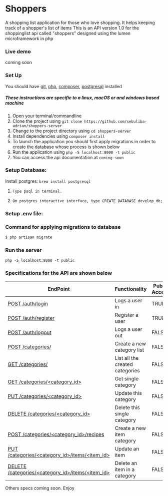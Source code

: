 # Shoppers
A shopping list application for those who love shopping. It helps keeping track of a shopper's list of items
This is an API version 1.0 for the shoppinglist api called "shoppers" designed using the lumen microframework in php

### Live demo
coming soon


### Set Up
You should have [git](https://git-scm.com/), [php](http://www.php.net/), [composer](https://getcomposer.org/), [postgresql](https://www.postgresql.org/) installed
##### These instructions are specific to a linux, macOS or and windows based machine
1. Open your terminal/commandline
2. Clone the project using `git clone https://github.com/sebuliba-adrian/shoppers-server`
3. Change to the project directory using `cd shoppers-server`
4. Install dependencies using `composer install`
6. To launch the application you should first apply migrations in order to create the database whose process is shown below
7. Run the application using `php -S localhost:8000 -t public`
8. You can access the api documentation at 
`coming soon`


### Setup Database:

Install postgres: ```brew install postgresql```

1. ```Type psql in terminal.```

2. ```On postgres interactive interface, type CREATE DATABASE develop_db;```

### Setup .env file:

### Command for  applying migrations to database

```sh
$ php artisan migrate
```

### Run the server
 ```php -S localhost:8000 -t public```


### Specifications for the API are shown below

| EndPoint | Functionality | Public Access |
| -------- | ------------- | ------------- |
| [ POST /auth/login ](#) | Logs a user in | TRUE |
| [ POST /auth/register ](#) | Register a user | TRUE |
| [ POST /auth/logout ](#) | Logs a user out | FALSE |
| [ POST /categories/ ](#) | Create a new category list | FALSE |
| [ GET /categories/ ](#) | List all the created categories | FALSE |
| [ GET /categories/\<category_id> ](#) | Get single category | FALSE |
| [ PUT /categories/\<category_id> ](#) | Update this category | FALSE |
| [ DELETE /categories/\<category_id> ](#) | Delete this single category | FALSE |
| [ POST /categories/\<category_id>/recipes ](#) | Create a new item category | FALSE |
| [ PUT /categories/\<category_id>/items/<item_id> ](#) | Update an item | FALSE |
| [ DELETE /categories/\<category_id>/items/<item_id> ](#) | Delete an item in a category | FALSE |

Others specs coming soon. Enjoy
